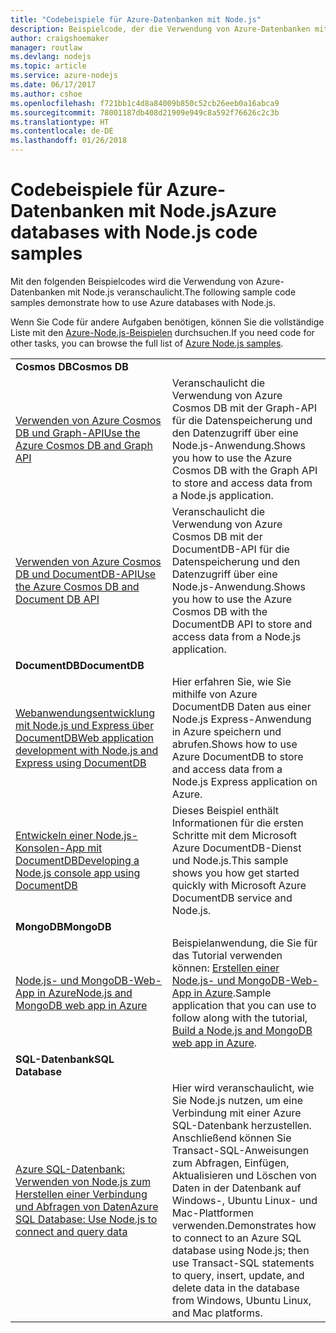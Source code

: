 ```yaml
---
title: "Codebeispiele für Azure-Datenbanken mit Node.js"
description: Beispielcode, der die Verwendung von Azure-Datenbanken mit Node.js veranschaulicht
author: craigshoemaker
manager: routlaw
ms.devlang: nodejs
ms.topic: article
ms.service: azure-nodejs
ms.date: 06/17/2017
ms.author: cshoe
ms.openlocfilehash: f721bb1c4d8a84009b850c52cb26eeb0a16abca9
ms.sourcegitcommit: 78001187db408d21909e949c8a592f76626c2c3b
ms.translationtype: HT
ms.contentlocale: de-DE
ms.lasthandoff: 01/26/2018
---
```

# <a name="azure-databases-with-nodejs-code-samples"></a><span data-ttu-id="3cbf1-103">Codebeispiele für Azure-Datenbanken mit Node.js</span><span class="sxs-lookup"><span data-stu-id="3cbf1-103">Azure databases with Node.js code samples</span></span>

<span data-ttu-id="3cbf1-104">Mit den folgenden Beispielcodes wird die Verwendung von Azure-Datenbanken mit Node.js veranschaulicht.</span><span class="sxs-lookup"><span data-stu-id="3cbf1-104">The following sample code samples demonstrate how to use Azure databases with Node.js.</span></span>

<span data-ttu-id="3cbf1-105">Wenn Sie Code für andere Aufgaben benötigen, können Sie die vollständige Liste mit den [Azure-Node.js-Beispielen](https://azure.microsoft.com/resources/samples/?term=nodejs) durchsuchen.</span><span class="sxs-lookup"><span data-stu-id="3cbf1-105">If you need code for other tasks, you can browse the full list of [Azure Node.js samples](https://azure.microsoft.com/resources/samples/?term=nodejs).</span></span>

| | |
|---|---|
| <span data-ttu-id="3cbf1-106">**Cosmos DB**</span><span class="sxs-lookup"><span data-stu-id="3cbf1-106">**Cosmos DB**</span></span> ||
| [<span data-ttu-id="3cbf1-107">Verwenden von Azure Cosmos DB und Graph-API</span><span class="sxs-lookup"><span data-stu-id="3cbf1-107">Use the Azure Cosmos DB and Graph API</span></span>](https://azure.microsoft.com/resources/samples/azure-cosmos-db-graph-nodejs-getting-started/) | <span data-ttu-id="3cbf1-108">Veranschaulicht die Verwendung von Azure Cosmos DB mit der Graph-API für die Datenspeicherung und den Datenzugriff über eine Node.js-Anwendung.</span><span class="sxs-lookup"><span data-stu-id="3cbf1-108">Shows you how to use the Azure Cosmos DB with the Graph API to store and access data from a Node.js application.</span></span> |
| [<span data-ttu-id="3cbf1-109">Verwenden von Azure Cosmos DB und DocumentDB-API</span><span class="sxs-lookup"><span data-stu-id="3cbf1-109">Use the Azure Cosmos DB and Document DB API</span></span>](https://azure.microsoft.com/resources/samples/azure-cosmos-db-documentdb-nodejs-getting-started/) | <span data-ttu-id="3cbf1-110">Veranschaulicht die Verwendung von Azure Cosmos DB mit der DocumentDB-API für die Datenspeicherung und den Datenzugriff über eine Node.js-Anwendung.</span><span class="sxs-lookup"><span data-stu-id="3cbf1-110">Shows you how to use the Azure Cosmos DB with the DocumentDB API to store and access data from a Node.js application.</span></span> |
| <span data-ttu-id="3cbf1-111">**DocumentDB**</span><span class="sxs-lookup"><span data-stu-id="3cbf1-111">**DocumentDB**</span></span> ||
| [<span data-ttu-id="3cbf1-112">Webanwendungsentwicklung mit Node.js und Express über DocumentDB</span><span class="sxs-lookup"><span data-stu-id="3cbf1-112">Web application development with Node.js and Express using DocumentDB</span></span>](https://azure.microsoft.com/resources/samples/documentdb-node-todo-app/) | <span data-ttu-id="3cbf1-113">Hier erfahren Sie, wie Sie mithilfe von Azure DocumentDB Daten aus einer Node.js Express-Anwendung in Azure speichern und abrufen.</span><span class="sxs-lookup"><span data-stu-id="3cbf1-113">Shows how to use Azure DocumentDB to store and access data from a Node.js Express application on Azure.</span></span> |
| [<span data-ttu-id="3cbf1-114">Entwickeln einer Node.js-Konsolen-App mit DocumentDB</span><span class="sxs-lookup"><span data-stu-id="3cbf1-114">Developing a Node.js console app using DocumentDB</span></span>](https://azure.microsoft.com/resources/samples/documentdb-node-getting-started/) | <span data-ttu-id="3cbf1-115">Dieses Beispiel enthält Informationen für die ersten Schritte mit dem Microsoft Azure DocumentDB-Dienst und Node.js.</span><span class="sxs-lookup"><span data-stu-id="3cbf1-115">This sample shows you how get started quickly with Microsoft Azure DocumentDB service and Node.js.</span></span> |
| <span data-ttu-id="3cbf1-116">**MongoDB**</span><span class="sxs-lookup"><span data-stu-id="3cbf1-116">**MongoDB**</span></span> ||
| [<span data-ttu-id="3cbf1-117">Node.js- und MongoDB-Web-App in Azure</span><span class="sxs-lookup"><span data-stu-id="3cbf1-117">Node.js and MongoDB web app in Azure</span></span>](https://azure.microsoft.com/resources/samples/meanjs/) | <span data-ttu-id="3cbf1-118">Beispielanwendung, die Sie für das Tutorial verwenden können: [Erstellen einer Node.js- und MongoDB-Web-App in Azure](http://docs.microsoft.com/azure/app-service-web/app-service-web-tutorial-nodejs-mongodb-app?toc=/azure/node/toc.json&bc=/azure/node/toc.json).</span><span class="sxs-lookup"><span data-stu-id="3cbf1-118">Sample application that you can use to follow along with the tutorial, [Build a Node.js and MongoDB web app in Azure](http://docs.microsoft.com/azure/app-service-web/app-service-web-tutorial-nodejs-mongodb-app?toc=/azure/node/toc.json&bc=/azure/node/toc.json).</span></span> |
| <span data-ttu-id="3cbf1-119">**SQL-Datenbank**</span><span class="sxs-lookup"><span data-stu-id="3cbf1-119">**SQL Database**</span></span> ||
| [<span data-ttu-id="3cbf1-120">Azure SQL-Datenbank: Verwenden von Node.js zum Herstellen einer Verbindung und Abfragen von Daten</span><span class="sxs-lookup"><span data-stu-id="3cbf1-120">Azure SQL Database: Use Node.js to connect and query data</span></span>](https://docs.microsoft.com/azure/sql-database/sql-database-connect-query-nodejs) | <span data-ttu-id="3cbf1-121">Hier wird veranschaulicht, wie Sie Node.js nutzen, um eine Verbindung mit einer Azure SQL-Datenbank herzustellen. Anschließend können Sie Transact-SQL-Anweisungen zum Abfragen, Einfügen, Aktualisieren und Löschen von Daten in der Datenbank auf Windows-, Ubuntu Linux- und Mac-Plattformen verwenden.</span><span class="sxs-lookup"><span data-stu-id="3cbf1-121">Demonstrates how to connect to an Azure SQL database using Node.js; then use Transact-SQL statements to query, insert, update, and delete data in the database from Windows, Ubuntu Linux, and Mac platforms.</span></span> |